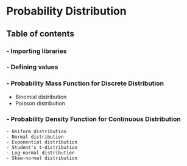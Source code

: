 # Probability Distribution
## **Table of contents**
### - Importing libraries
### - Defining values
### - Probability Mass Function for Discrete Distribution
- Binomial distribution
- Poisson distribution
### - Probability Density Function for Continuous Distribution
    - Uniform distribution
    - Normal distribution
    - Exponential distribution
    - Student's t-distribution
    - Log-normal distribution
    - Skew-normal distribution
